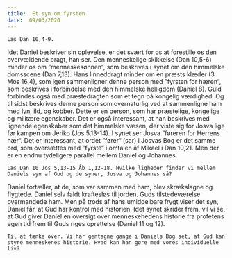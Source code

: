 ```yaml
---
title:  Et syn om fyrsten
date:  09/03/2020
---
```


`Læs Dan 10,4-9.`

Idet Daniel beskriver sin oplevelse, er det svært for os at forestille os den overvældende pragt, han ser. Den menneskelige skikkelse (Dan 10,5-6) minder os om ”menneskesønnen“, som beskrives i synet om den himmelske domsscene (Dan 7,13). Hans linneddragt minder om en præsts klæder (3 Mos 16,4), som igen sammenligner denne person med ”fyrsten for hæren“, som beskrives i forbindelse med den himmelske helligdom (Daniel 8). Guld forbindes også med præstedragten som et tegn på kongelig værdighed. Og til sidst beskrives denne person som overnaturlig ved at sammenligne ham med lyn, ild, og kobber. Dette er en person, som har præstelige, kongelige og militære egenskaber. Det er også interessant, at han beskrives med lignende egenskaber som det himmelske væsen, der viste sig for Josva lige før kampen om Jeriko (Jos 5,13-14). I synet ser Josva ”føreren for Herrens hær“. Det er interessant, at ordet ”fører“ (sar) i Josvas Bog er det samme ord, som oversættes med ”fyrste“ i omtalen af Mikael i Dan 10,21. Men der er en endnu tydeligere parallel mellem Daniel og Johannes.

`Læs Dan 10 Jos 5,13-15 Åb 1,12-18. Hvilke ligheder finder vi mellem Daniels syn af Gud og de syner, Josva og Johannes så?`

Daniel fortæller, at de, som var sammen med ham, blev skrækslagne og flygtede. Daniel selv faldt kraftesløs til jorden. Guds tilstedeværelse overmandede ham. Men på trods af hans umiddelbare frygt viser det syn, Daniel får, at Gud har kontrol med historien. Idet synet skrider frem, vil vi se, at Gud giver Daniel en oversigt over menneskehedens historie fra profetens egen tid frem til Guds riges oprettelse (Daniel 11 og 12).

`Til at tænke over. Vi har gentagne gange i Daniels Bog set, at Gud kan styre menneskenes historie. Hvad kan han gøre med vores individuelle liv?`